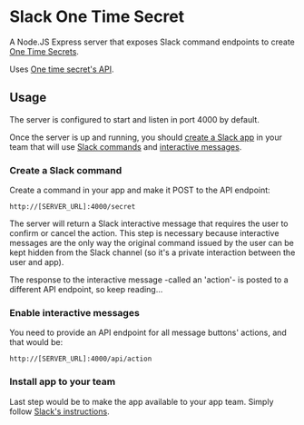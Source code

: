 # Slack One Time Secret
A Node.JS Express server that exposes Slack command endpoints to create [One Time Secrets](https://onetimesecret.com/).

Uses [One time secret's API](https://onetimesecret.com/docs/api).

## Usage
The server is configured to start and listen in port 4000 by default.

Once the server is up and running, you should [create a Slack app](https://api.slack.com/slack-apps) in your team that will use [Slack commands](https://api.slack.com/slash-commands) and [interactive messages](https://api.slack.com/docs/message-buttons).

### Create a Slack command
Create a command in your app and make it POST to the API endpoint:
```
http://[SERVER_URL]:4000/secret
```

The server will return a Slack interactive message that requires the user to confirm or cancel the action. This step is necessary because interactive messages are the only way the original command issued by the user can be kept hidden from the Slack channel (so it's a private interaction between the user and app).

The response to the interactive message -called an 'action'- is posted to a different API endpoint, so keep reading...

### Enable interactive messages
You need to provide an API endpoint for all message buttons' actions, and that would be:
```
http://[SERVER_URL]:4000/api/action
```

### Install app to your team
Last step would be to make the app available to your app team. Simply follow [Slack's instructions](https://api.slack.com/slack-apps).
